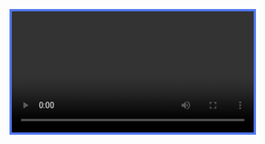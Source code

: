 <video class="std-border-radii-12" autoplay="" loop="" style="border: 4px solid rgb(80, 120, 240); width: 85%;"><source src="assets/Media/Videos/before.mov" type="video/mp4"></video>
